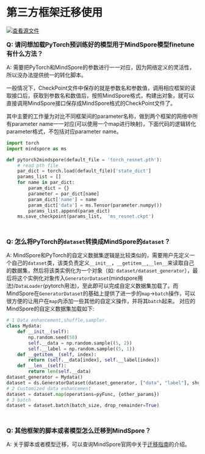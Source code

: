 # 第三方框架迁移使用

[![查看源文件](https://mindspore-website.obs.cn-north-4.myhuaweicloud.com/website-images/master/resource/_static/logo_source.png)](https://gitee.com/mindspore/docs/blob/master/docs/mindspore/source_zh_cn/faq/usage_migrate_3rd.md)

<font size=3>**Q: 请问想加载PyTorch预训练好的模型用于MindSpore模型finetune有什么方法？**</font>

A: 需要把PyTorch和MindSpore的参数进行一一对应，因为网络定义的灵活性，所以没办法提供统一的转化脚本。

一般情况下，CheckPoint文件中保存的就是参数名和参数值，调用相应框架的读取接口后，获取到参数名和数值后，按照MindSpore格式，构建出对象，就可以直接调用MindSpore接口保存成MindSpore格式的CheckPoint文件了。

其中主要的工作量为对比不同框架间的parameter名称，做到两个框架的网络中所有parameter name一一对应(可以使用一个map进行映射)，下面代码的逻辑转化parameter格式，不包括对应parameter name。

```python
import torch
import mindspore as ms

def pytorch2mindspore(default_file = 'torch_resnet.pth'):
    # read pth file
    par_dict = torch.load(default_file)['state_dict']
    params_list = []
    for name in par_dict:
        param_dict = {}
        parameter = par_dict[name]
        param_dict['name'] = name
        param_dict['data'] = ms.Tensor(parameter.numpy())
        params_list.append(param_dict)
    ms.save_checkpoint(params_list,  'ms_resnet.ckpt')
```

<br/>

<font size=3>**Q: 怎么将PyTorch的`dataset`转换成MindSpore的`dataset`？**</font>

A: MindSpore和PyTorch的自定义数据集逻辑是比较类似的，需要用户先定义一个自己的`dataset`类，该类负责定义`__init__`，`__getitem__`,`__len__`来读取自己的数据集，然后将该类实例化为一个对象（如: `dataset/dataset_generator`），最后将这个实例化对象传入`GeneratorDataset`(mindspore用法)/`DataLoader`(pytorch用法)，至此即可以完成自定义数据集加载了。而MindSpore在`GeneratorDataset`的基础上提供了进一步的`map`->`batch`操作，可以很方便的让用户在`map`内添加一些其他的自定义操作，并将其`batch`起来。
对应的MindSpore的自定义数据集加载如下:

```python
# 1 Data enhancement,shuffle,sampler.
class Mydata:
    def __init__(self):
        np.random.seed(58)
        self.__data = np.random.sample((5, 2))
        self.__label = np.random.sample((5, 1))
    def __getitem__(self, index):
        return (self.__data[index], self.__label[index])
    def __len__(self):
        return len(self.__data)
dataset_generator = Mydata()
dataset = ds.GeneratorDataset(dataset_generator, ["data", "label"], shuffle=False)
# 2 Customized data enhancement
dataset = dataset.map(operations=pyFunc, {other_params})
# 3 batch
dataset = dataset.batch(batch_size, drop_remainder=True)
```

<br/>

<font size=3>**Q: 其他框架的脚本或者模型怎么迁移到MindSpore？**</font>

A: 关于脚本或者模型迁移，可以查询MindSpore官网中关于[迁移指南](https://www.mindspore.cn/docs/zh-CN/master/migration_guide/overview.html)的介绍。
